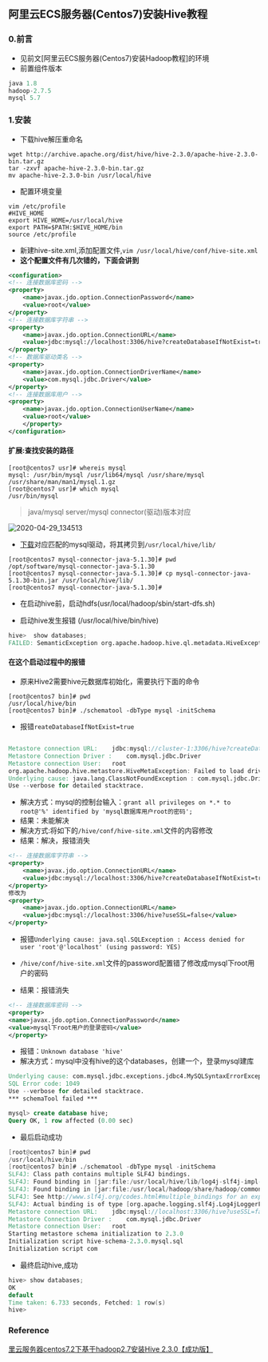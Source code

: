 ## 阿里云ECS服务器(Centos7)安装Hive教程

### 0.前言

- 见前文[阿里云ECS服务器(Centos7)安装Hadoop教程]的环境
- 前置组件版本

```java
java 1.8
hadoop-2.7.5
mysql 5.7
```

### 1.安装

- 下载hive解压重命名

```shell
wget http://archive.apache.org/dist/hive/hive-2.3.0/apache-hive-2.3.0-bin.tar.gz
tar -zxvf apache-hive-2.3.0-bin.tar.gz
mv apache-hive-2.3.0-bin /usr/local/hive
```

- 配置环境变量

```shell
vim /etc/profile
#HIVE_HOME
export HIVE_HOME=/usr/local/hive
export PATH=$PATH:$HIVE_HOME/bin
source /etc/profile
```

- 新建hive-site.xml,添加配置文件,`vim /usr/local/hive/conf/hive-site.xml`
- **这个配置文件有几次错的，下面会讲到**

```xml
<configuration>
<!-- 连接数据库密码 -->
<property>
    <name>javax.jdo.option.ConnectionPassword</name>
    <value>root</value>
</property>
<!-- 连接数据库字符串 -->
<property>
    <name>javax.jdo.option.ConnectionURL</name>
    <value>jdbc:mysql://localhost:3306/hive?createDatabaseIfNotExist=true</value>
</property>
<!-- 数据库驱动类名 -->
<property>
    <name>javax.jdo.option.ConnectionDriverName</name>
    <value>com.mysql.jdbc.Driver</value>
</property>
<!-- 连接数据库用户 -->
<property>
    <name>javax.jdo.option.ConnectionUserName</name>
    <value>root</value>
    </property>
</configuration>
```



#### 扩展:查找安装的路径

```shell
[root@centos7 usr]# whereis mysql
mysql: /usr/bin/mysql /usr/lib64/mysql /usr/share/mysql /usr/share/man/man1/mysql.1.gz
[root@centos7 usr]# which mysql
/usr/bin/mysql
```

> java/mysql server/mysql connector(驱动)版本对应

![2020-04-29_134513](D:\Dev\SrcCode\spring-boot-climbing\data-climbing-manuscripts\src\main\install\aliyun\阿里云ECS服务器安装Hive教程.assets\2020-04-29_134513.png)



- [下载](https://downloads.mysql.com/archives/c-j/)对应匹配的mysql驱动，将其拷贝到`/usr/local/hive/lib/`

```shell
[root@centos7 mysql-connector-java-5.1.30]# pwd
/opt/software/mysql-connector-java-5.1.30
[root@centos7 mysql-connector-java-5.1.30]# cp mysql-connector-java-5.1.30-bin.jar /usr/local/hive/lib/
[root@centos7 mysql-connector-java-5.1.30]# 
```

- 在启动hive前，启动hdfs(usr/local/hadoop/sbin/start-dfs.sh)

- 启动hive发生报错 (/usr/local/hive/bin/hive)

```verilog
hive>  show databases;
FAILED: SemanticException org.apache.hadoop.hive.ql.metadata.HiveException: java.lang.RuntimeException: Unable to instantiate org.apache.hadoop.hive.ql.metadata.SessionHiveMetaStoreClient
```

#### 在这个启动过程中的报错

- 原来Hive2需要hive元数据库初始化，需要执行下面的命令

```shell
[root@centos7 bin]# pwd
/usr/local/hive/bin
[root@centos7 bin]# ./schematool -dbType mysql -initSchema
```

- 报错`reateDatabaseIfNotExist=true`

```verilog

Metastore connection URL:	 jdbc:mysql://cluster-1:3306/hive?createDatabaseIfNotExist=true
Metastore Connection Driver :	 com.mysql.jdbc.Driver
Metastore connection User:	 root
org.apache.hadoop.hive.metastore.HiveMetaException: Failed to load driver
Underlying cause: java.lang.ClassNotFoundException : com.mysql.jdbc.Driver
Use --verbose for detailed stacktrace.
```

- 解决方式：mysql的控制台输入：`grant all privileges on *.* to root@'%' identified by 'mysql数据库用户root的密码';` 
- 结果：未能解决
- 解决方式:将如下的`/hive/conf/hive-site.xml`文件的内容修改
- 结果：解决，报错消失

```xml
<!-- 连接数据库字符串 -->
<property>
    <name>javax.jdo.option.ConnectionURL</name>
    <value>jdbc:mysql://localhost:3306/hive?createDatabaseIfNotExist=true</value>
</property>
修改为
<property>
    <name>javax.jdo.option.ConnectionURL</name>
    <value>jdbc:mysql://localhost:3306/hive?useSSL=false</value>
</property>
```

- 报错`Underlying cause: java.sql.SQLException : Access denied for user 'root'@'localhost' (using password: YES)`

- `/hive/conf/hive-site.xml`文件的password配置错了修改成mysql下root用户的密码
- 结果：报错消失

```xml
<!-- 连接数据库密码 -->
<property>
<name>javax.jdo.option.ConnectionPassword</name>
<value>mysql下root用户的登录密码</value>
</property>

```

- 报错：`Unknown database 'hive'`
- 解决方式：mysql中没有hive的这个databases，创建一个，登录mysql建库

```verilog
Underlying cause: com.mysql.jdbc.exceptions.jdbc4.MySQLSyntaxErrorException : Unknown database 'hive'
SQL Error code: 1049
Use --verbose for detailed stacktrace.
*** schemaTool failed ***
```

```sql
mysql> create database hive;
Query OK, 1 row affected (0.00 sec)
```

- 最后启动成功

```verilog
[root@centos7 bin]# pwd
/usr/local/hive/bin
[root@centos7 bin]# ./schematool -dbType mysql -initSchema
SLF4J: Class path contains multiple SLF4J bindings.
SLF4J: Found binding in [jar:file:/usr/local/hive/lib/log4j-slf4j-impl-2.6.2.jar!/org/slf4j/impl/StaticLoggerBinder.class]
SLF4J: Found binding in [jar:file:/usr/local/hadoop/share/hadoop/common/lib/slf4j-log4j12-1.7.10.jar!/org/slf4j/impl/StaticLoggerBinder.class]
SLF4J: See http://www.slf4j.org/codes.html#multiple_bindings for an explanation.
SLF4J: Actual binding is of type [org.apache.logging.slf4j.Log4jLoggerFactory]
Metastore connection URL:	 jdbc:mysql://localhost:3306/hive?useSSL=false
Metastore Connection Driver :	 com.mysql.jdbc.Driver
Metastore connection User:	 root
Starting metastore schema initialization to 2.3.0
Initialization script hive-schema-2.3.0.mysql.sql
Initialization script com
```



- 最终启动hive,成功

```verilog
hive> show databases;
OK
default
Time taken: 6.733 seconds, Fetched: 1 row(s)
hive> 
```

### Reference

[里云服务器centos7.2下基于hadoop2.7安装Hive 2.3.0【成功版】](https://blog.csdn.net/running987/article/details/81541341)
